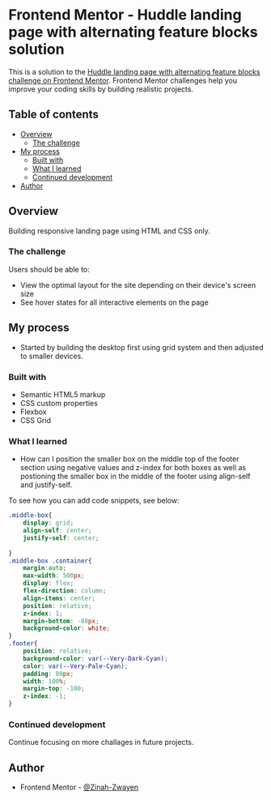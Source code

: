 # Frontend Mentor - Huddle landing page with alternating feature blocks solution

This is a solution to the [Huddle landing page with alternating feature blocks challenge on Frontend Mentor](https://www.frontendmentor.io/challenges/huddle-landing-page-with-alternating-feature-blocks-5ca5f5981e82137ec91a5100). Frontend Mentor challenges help you improve your coding skills by building realistic projects. 

## Table of contents

- [Overview](#overview)
  - [The challenge](#the-challenge)
- [My process](#my-process)
  - [Built with](#built-with)
  - [What I learned](#what-i-learned)
  - [Continued development](#continued-development)
- [Author](#author)


## Overview
Building responsive landing page using HTML and CSS only.

### The challenge

Users should be able to:

- View the optimal layout for the site depending on their device's screen size
- See hover states for all interactive elements on the page

## My process
- Started by building the desktop first using grid system and then adjusted to smaller devices.

### Built with

- Semantic HTML5 markup
- CSS custom properties
- Flexbox
- CSS Grid

### What I learned

- How can I position the smaller box on the middle top of the footer section using negative values and z-index for both boxes as well as postioning the smaller box in the middle of the footer using align-self and justify-self.

To see how you can add code snippets, see below:

```css
.middle-box{
    display: grid;
    align-self: center;
    justify-self: center;
    
}
.middle-box .container{
    margin:auto;
    max-width: 500px;
    display: flex;
    flex-direction: column;
    align-items: center;
    position: relative;
    z-index: 1;
    margin-bottom: -80px; 
    background-color: white;   
}
.footer{
    position: relative;
    background-color: var(--Very-Dark-Cyan);
    color: var(--Very-Pale-Cyan);
    padding: 80px;
    width: 100%;
    margin-top: -100;
    z-index: -1;
}
```


### Continued development

Continue focusing on more challages in future projects.


## Author

- Frontend Mentor - [@Zinah-Zwayen](https://www.frontendmentor.io/profile/Zinah-Zwayen)

